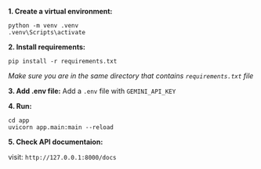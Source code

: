 **1. Create a virtual environment:**
```
python -m venv .venv
.venv\Scripts\activate
```
**2. Install requirements:**
```
pip install -r requirements.txt
```
*Make sure you are in the same directory that contains  `requirements.txt` file*

**3. Add .env file:**
Add a `.env` file with `GEMINI_API_KEY`

**4. Run:**
```
cd app
uvicorn app.main:main --reload
```
**5. Check API documentaion:**

visit: `http://127.0.0.1:8000/docs`
